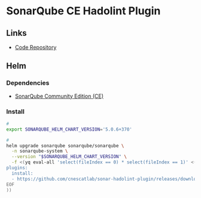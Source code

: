 # SonarQube CE Hadolint Plugin

## Links

- [Code Repository](https://github.com/cnescatlab/sonar-hadolint-plugin)

## Helm

### Dependencies

- [SonarQube Community Edition (CE)](/sonarsource/sonarqube/sonarqube-ce/README.md#helm)

### Install

```sh
#
export SONARQUBE_HELM_CHART_VERSION='5.0.6+370'

#
helm upgrade sonarqube sonarqube/sonarqube \
  -n sonarqube-system \
  --version "$SONARQUBE_HELM_CHART_VERSION" \
  -f <(yq eval-all 'select(fileIndex == 0) * select(fileIndex == 1)' <(helm get values sonarqube -o yaml -n sonarqube-system) <(cat << \EOF
plugins:
  install:
  - https://github.com/cnescatlab/sonar-hadolint-plugin/releases/download/1.1.0/sonar-hadolint-plugin-1.1.0.jar
EOF
))
```
